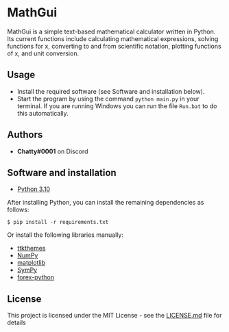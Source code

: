 # MathGui

MathGui is a simple text-based mathematical calculator written in Python. Its current functions include calculating mathematical expressions, solving functions for x, converting to and from scientific notation, plotting functions of x, and unit conversion.

## Usage

* Install the required software (see Software and installation below).
* Start the program by using the command `python main.py` in your terminal. If you are running Windows you can run the file `Run.bat` to do this automatically.

## Authors

* **Chatty#0001** on Discord

## Software and installation

* [Python 3.10](https://www.python.org/)

After installing Python, you can install the remaining dependencies as follows:
```
$ pip install -r requirements.txt
```
Or install the following libraries manually:
* [ttkthemes](https://ttkthemes.readthedocs.io/en/latest/)
* [NumPy](http://www.numpy.org/)
* [matplotlib](https://matplotlib.org/)
* [SymPy](https://www.sympy.org/en/index.html)
* [forex-python](https://github.com/MicroPyramid/forex-python)

## License

This project is licensed under the MIT License - see the [LICENSE.md](LICENSE.md) file for details